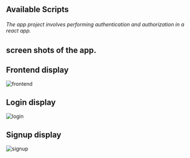 

## Available Scripts

###### The app project involves performing authentication and authorization in a react app.

## screen shots of the app.
## Frontend display

![frontend](https://user-images.githubusercontent.com/26815113/88223696-c3f82380-cc5f-11ea-829d-611d77d78343.PNG)

## Login display

![login](https://user-images.githubusercontent.com/26815113/88224197-8a73e800-cc60-11ea-9260-6ecc14663208.PNG)


## Signup display
![signup](https://user-images.githubusercontent.com/26815113/88224312-b42d0f00-cc60-11ea-829b-6966af7cbccc.PNG)
